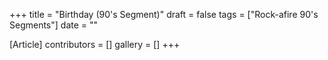 +++
title = "Birthday (90's Segment)"
draft = false
tags = ["Rock-afire 90's Segments"]
date = ""

[Article]
contributors = []
gallery = []
+++